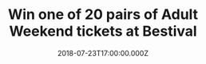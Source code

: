 ---
campaign-uuid: "c-806cbf57-c5f7-4313-afba-f31672235a86"
type: "Competition"
category: "Tickets"
date: "2018-07-23T17:00:00.000Z"
end-date: "2018-07-26T23:59:00.000Z"
disable-form: false
is_promoted: true
has_entry_page: true
title: "Win one of 20 pairs of Adult Weekend tickets at Bestival"
competition-description: "<p>Join Bestival for their 15th birthday, circus themed\
  \ celebrations this August 2nd to 5th at the Lulworth Estate in Dorset featuring\
  \ outrageous performers, audacious spectacles and mind-altering music. </p>\r\n\
  <p>Discover how to win one of 20 pairs of Adult Weekend tickets by clicking below!</p>"
hero-header: "Win one of 20 pairs of Adult Weekend tickets at Bestival"
terms-confirmation: "N/A"
banner-img: "https://assets.expresslyapp.com/asset-3d33545c-efc1-41c3-91c6-8e8fd65c0879.jpg"
logo-left-href: "http://www.bestival.net/"
logo-left-image: "https://assets.expresslyapp.com/7142cce6-70f0-4b2b-ba67-551a70429af3-thumb.png"
logo-left-title: "Bestival"
bg-image-hero: "https://assets.expresslyapp.com/asset-a607fd77-c490-4c9f-b10c-981bf9ab4266.jpg"
bg-image-first: "https://assets.expresslyapp.com/asset-a2c13f56-64c1-47a4-9e9b-b26db13c4fbd.jpg"
bg-image-second: "https://assets.expresslyapp.com/asset-815ecf0a-e033-4f30-851f-7ac91276c9a1.png"
bg-image-third: "https://assets.expresslyapp.com/asset-3a3edc94-4615-4747-9dd9-fb822b1e0048.jpg"
section1-content: "Join Bestival for their 15th birthday, circus themed celebrations\
  \ this August 2nd to 5th at the Lulworth Estate in Dorset featuring outrageous performers,\
  \ audacious spectacles and mind-altering music. \r\n\r\n(Credits: Georgina Harrison)"
section2-content: "<p>From megastar heroes to your new favourite bands, be amazed\
  \ by Diplo and Mark Ronson’s Silk City, London Grammar, MIA, Jorja Smith, Plan B,\
  \ Grace Jones, Chaka Khan, First Aid Kit, Sundura Karma, IAMDDB and many more.</p>\
  \ <p>And with shocking circus extravaganzas and astonishing stunts, including Lords\
  \ of Lightning, the Human Cannonball, and the Gorilla Circus & Flying Trapeze School,\
  \ you’ll find extraordinary attractions to satisfy the soul at every turn.</p>"
section3-content: "With an array of eye-popping venues including Temple, Bollywood,\
  \ HMS Bestival (AKA The Port), Stacey’s, Ambientland, Caravanserai, Club Dada and\
  \ a magnificent charm of stages and immersive micro-venues scattered across our\
  \ boutique campsite wonderland, prepare for the most colourful show on Earth at\
  \ our brand new show time in the heart of the summer."
entry-title: "Win one of 20 pairs of Adult Weekend tickets at Bestival"
entry-content: "Please submit the form for a chance to win. You have until 23.59 on\
  \ Thursday 26 July 2018."
has-winner: false
prize-description: "One of 20 pairs of Adult Weekend tickets at Bestival"
prize-restrictions: "Winner is responsible for any transport costs to/from the event."
special-conditions: "Any travel expenses are not included.\r\nMultiple entries are\
  \ allowed up to one every day.\r\nEntrants also agree Bestival's T&C's: http://www.bestival.net/tickets"
---